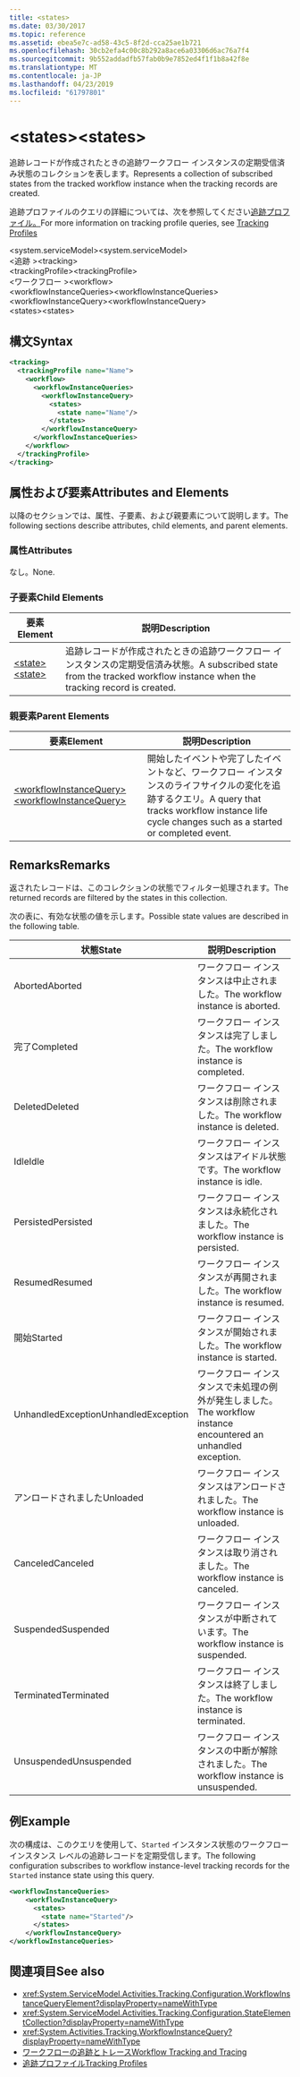```yaml
---
title: <states>
ms.date: 03/30/2017
ms.topic: reference
ms.assetid: ebea5e7c-ad58-43c5-8f2d-cca25ae1b721
ms.openlocfilehash: 30cb2efa4c00c8b292a8ace6a03306d6ac76a7f4
ms.sourcegitcommit: 9b552addadfb57fab0b9e7852ed4f1f1b8a42f8e
ms.translationtype: MT
ms.contentlocale: ja-JP
ms.lasthandoff: 04/23/2019
ms.locfileid: "61797801"
---
```

# <a name="states"></a><span data-ttu-id="76db3-101">\<states></span><span class="sxs-lookup"><span data-stu-id="76db3-101">\<states></span></span>
<span data-ttu-id="76db3-102">追跡レコードが作成されたときの追跡ワークフロー インスタンスの定期受信済み状態のコレクションを表します。</span><span class="sxs-lookup"><span data-stu-id="76db3-102">Represents a collection of subscribed states from the tracked workflow instance when the tracking records are created.</span></span>  
  
 <span data-ttu-id="76db3-103">追跡プロファイルのクエリの詳細については、次を参照してください[追跡プロファイル。](../../../../../docs/framework/windows-workflow-foundation/tracking-profiles.md)</span><span class="sxs-lookup"><span data-stu-id="76db3-103">For more information on tracking profile queries, see [Tracking Profiles](../../../../../docs/framework/windows-workflow-foundation/tracking-profiles.md)</span></span>  
  
<span data-ttu-id="76db3-104">\<system.serviceModel></span><span class="sxs-lookup"><span data-stu-id="76db3-104">\<system.serviceModel></span></span>  
<span data-ttu-id="76db3-105">\<追跡 ></span><span class="sxs-lookup"><span data-stu-id="76db3-105">\<tracking></span></span>  
<span data-ttu-id="76db3-106">\<trackingProfile></span><span class="sxs-lookup"><span data-stu-id="76db3-106">\<trackingProfile></span></span>  
<span data-ttu-id="76db3-107">\<ワークフロー ></span><span class="sxs-lookup"><span data-stu-id="76db3-107">\<workflow></span></span>  
<span data-ttu-id="76db3-108">\<workflowInstanceQueries></span><span class="sxs-lookup"><span data-stu-id="76db3-108">\<workflowInstanceQueries></span></span>  
<span data-ttu-id="76db3-109">\<workflowInstanceQuery></span><span class="sxs-lookup"><span data-stu-id="76db3-109">\<workflowInstanceQuery></span></span>  
<span data-ttu-id="76db3-110">\<states></span><span class="sxs-lookup"><span data-stu-id="76db3-110">\<states></span></span>  
  
## <a name="syntax"></a><span data-ttu-id="76db3-111">構文</span><span class="sxs-lookup"><span data-stu-id="76db3-111">Syntax</span></span>  
  
```xml  
<tracking>
  <trackingProfile name="Name">
    <workflow>
      <workflowInstanceQueries>
        <workflowInstanceQuery>
          <states>
            <state name="Name"/>
          </states>
        </workflowInstanceQuery>
      </workflowInstanceQueries>
    </workflow>
  </trackingProfile>
</tracking>  
```  
  
## <a name="attributes-and-elements"></a><span data-ttu-id="76db3-112">属性および要素</span><span class="sxs-lookup"><span data-stu-id="76db3-112">Attributes and Elements</span></span>  
 <span data-ttu-id="76db3-113">以降のセクションでは、属性、子要素、および親要素について説明します。</span><span class="sxs-lookup"><span data-stu-id="76db3-113">The following sections describe attributes, child elements, and parent elements.</span></span>  
  
### <a name="attributes"></a><span data-ttu-id="76db3-114">属性</span><span class="sxs-lookup"><span data-stu-id="76db3-114">Attributes</span></span>  
 <span data-ttu-id="76db3-115">なし。</span><span class="sxs-lookup"><span data-stu-id="76db3-115">None.</span></span>  
  
### <a name="child-elements"></a><span data-ttu-id="76db3-116">子要素</span><span class="sxs-lookup"><span data-stu-id="76db3-116">Child Elements</span></span>  
  
|<span data-ttu-id="76db3-117">要素</span><span class="sxs-lookup"><span data-stu-id="76db3-117">Element</span></span>|<span data-ttu-id="76db3-118">説明</span><span class="sxs-lookup"><span data-stu-id="76db3-118">Description</span></span>|  
|-------------|-----------------|  
|[<span data-ttu-id="76db3-119">\<state></span><span class="sxs-lookup"><span data-stu-id="76db3-119">\<state></span></span>](../../../../../docs/framework/configure-apps/file-schema/windows-workflow-foundation/states.md)|<span data-ttu-id="76db3-120">追跡レコードが作成されたときの追跡ワークフロー インスタンスの定期受信済み状態。</span><span class="sxs-lookup"><span data-stu-id="76db3-120">A subscribed state from the tracked workflow instance when the tracking record is created.</span></span>|  
  
### <a name="parent-elements"></a><span data-ttu-id="76db3-121">親要素</span><span class="sxs-lookup"><span data-stu-id="76db3-121">Parent Elements</span></span>  
  
|<span data-ttu-id="76db3-122">要素</span><span class="sxs-lookup"><span data-stu-id="76db3-122">Element</span></span>|<span data-ttu-id="76db3-123">説明</span><span class="sxs-lookup"><span data-stu-id="76db3-123">Description</span></span>|  
|-------------|-----------------|  
|[<span data-ttu-id="76db3-124">\<workflowInstanceQuery></span><span class="sxs-lookup"><span data-stu-id="76db3-124">\<workflowInstanceQuery></span></span>](../../../../../docs/framework/configure-apps/file-schema/windows-workflow-foundation/workflowinstancequery.md)|<span data-ttu-id="76db3-125">開始したイベントや完了したイベントなど、ワークフロー インスタンスのライフサイクルの変化を追跡するクエリ。</span><span class="sxs-lookup"><span data-stu-id="76db3-125">A query that tracks workflow instance life cycle changes such as a started or completed event.</span></span>|  
  
## <a name="remarks"></a><span data-ttu-id="76db3-126">Remarks</span><span class="sxs-lookup"><span data-stu-id="76db3-126">Remarks</span></span>  
 <span data-ttu-id="76db3-127">返されたレコードは、このコレクションの状態でフィルター処理されます。</span><span class="sxs-lookup"><span data-stu-id="76db3-127">The returned records are filtered by the states in this collection.</span></span>  
  
 <span data-ttu-id="76db3-128">次の表に、有効な状態の値を示します。</span><span class="sxs-lookup"><span data-stu-id="76db3-128">Possible state values are described in the following table.</span></span>  
  
|<span data-ttu-id="76db3-129">状態</span><span class="sxs-lookup"><span data-stu-id="76db3-129">State</span></span>|<span data-ttu-id="76db3-130">説明</span><span class="sxs-lookup"><span data-stu-id="76db3-130">Description</span></span>|  
|-----------|-----------------|  
|<span data-ttu-id="76db3-131">Aborted</span><span class="sxs-lookup"><span data-stu-id="76db3-131">Aborted</span></span>|<span data-ttu-id="76db3-132">ワークフロー インスタンスは中止されました。</span><span class="sxs-lookup"><span data-stu-id="76db3-132">The workflow instance is aborted.</span></span>|  
|<span data-ttu-id="76db3-133">完了</span><span class="sxs-lookup"><span data-stu-id="76db3-133">Completed</span></span>|<span data-ttu-id="76db3-134">ワークフロー インスタンスは完了しました。</span><span class="sxs-lookup"><span data-stu-id="76db3-134">The workflow instance is completed.</span></span>|  
|<span data-ttu-id="76db3-135">Deleted</span><span class="sxs-lookup"><span data-stu-id="76db3-135">Deleted</span></span>|<span data-ttu-id="76db3-136">ワークフロー インスタンスは削除されました。</span><span class="sxs-lookup"><span data-stu-id="76db3-136">The workflow instance is deleted.</span></span>|  
|<span data-ttu-id="76db3-137">Idle</span><span class="sxs-lookup"><span data-stu-id="76db3-137">Idle</span></span>|<span data-ttu-id="76db3-138">ワークフロー インスタンスはアイドル状態です。</span><span class="sxs-lookup"><span data-stu-id="76db3-138">The workflow instance is idle.</span></span>|  
|<span data-ttu-id="76db3-139">Persisted</span><span class="sxs-lookup"><span data-stu-id="76db3-139">Persisted</span></span>|<span data-ttu-id="76db3-140">ワークフロー インスタンスは永続化されました。</span><span class="sxs-lookup"><span data-stu-id="76db3-140">The workflow instance is persisted.</span></span>|  
|<span data-ttu-id="76db3-141">Resumed</span><span class="sxs-lookup"><span data-stu-id="76db3-141">Resumed</span></span>|<span data-ttu-id="76db3-142">ワークフロー インスタンスが再開されました。</span><span class="sxs-lookup"><span data-stu-id="76db3-142">The workflow instance is resumed.</span></span>|  
|<span data-ttu-id="76db3-143">開始</span><span class="sxs-lookup"><span data-stu-id="76db3-143">Started</span></span>|<span data-ttu-id="76db3-144">ワークフロー インスタンスが開始されました。</span><span class="sxs-lookup"><span data-stu-id="76db3-144">The workflow instance is started.</span></span>|  
|<span data-ttu-id="76db3-145">UnhandledException</span><span class="sxs-lookup"><span data-stu-id="76db3-145">UnhandledException</span></span>|<span data-ttu-id="76db3-146">ワークフロー インスタンスで未処理の例外が発生しました。</span><span class="sxs-lookup"><span data-stu-id="76db3-146">The workflow instance encountered an unhandled exception.</span></span>|  
|<span data-ttu-id="76db3-147">アンロードされました</span><span class="sxs-lookup"><span data-stu-id="76db3-147">Unloaded</span></span>|<span data-ttu-id="76db3-148">ワークフロー インスタンスはアンロードされました。</span><span class="sxs-lookup"><span data-stu-id="76db3-148">The workflow instance is unloaded.</span></span>|  
|<span data-ttu-id="76db3-149">Canceled</span><span class="sxs-lookup"><span data-stu-id="76db3-149">Canceled</span></span>|<span data-ttu-id="76db3-150">ワークフロー インスタンスは取り消されました。</span><span class="sxs-lookup"><span data-stu-id="76db3-150">The workflow instance is canceled.</span></span>|  
|<span data-ttu-id="76db3-151">Suspended</span><span class="sxs-lookup"><span data-stu-id="76db3-151">Suspended</span></span>|<span data-ttu-id="76db3-152">ワークフロー インスタンスが中断されています。</span><span class="sxs-lookup"><span data-stu-id="76db3-152">The workflow instance is suspended.</span></span>|  
|<span data-ttu-id="76db3-153">Terminated</span><span class="sxs-lookup"><span data-stu-id="76db3-153">Terminated</span></span>|<span data-ttu-id="76db3-154">ワークフロー インスタンスは終了しました。</span><span class="sxs-lookup"><span data-stu-id="76db3-154">The workflow instance is terminated.</span></span>|  
|<span data-ttu-id="76db3-155">Unsuspended</span><span class="sxs-lookup"><span data-stu-id="76db3-155">Unsuspended</span></span>|<span data-ttu-id="76db3-156">ワークフロー インスタンスの中断が解除されました。</span><span class="sxs-lookup"><span data-stu-id="76db3-156">The workflow instance is unsuspended.</span></span>|  
  
## <a name="example"></a><span data-ttu-id="76db3-157">例</span><span class="sxs-lookup"><span data-stu-id="76db3-157">Example</span></span>  
 <span data-ttu-id="76db3-158">次の構成は、このクエリを使用して、`Started` インスタンス状態のワークフロー インスタンス レベルの追跡レコードを定期受信します。</span><span class="sxs-lookup"><span data-stu-id="76db3-158">The following configuration subscribes to workflow instance-level tracking records for the `Started` instance state using this query.</span></span>  
  
```xml  
<workflowInstanceQueries>  
    <workflowInstanceQuery>  
      <states>  
        <state name="Started"/>  
      </states>  
    </workflowInstanceQuery>  
</workflowInstanceQueries>  
```  
  
## <a name="see-also"></a><span data-ttu-id="76db3-159">関連項目</span><span class="sxs-lookup"><span data-stu-id="76db3-159">See also</span></span>

- <xref:System.ServiceModel.Activities.Tracking.Configuration.WorkflowInstanceQueryElement?displayProperty=nameWithType>
- <xref:System.ServiceModel.Activities.Tracking.Configuration.StateElementCollection?displayProperty=nameWithType>
- <xref:System.Activities.Tracking.WorkflowInstanceQuery?displayProperty=nameWithType>
- [<span data-ttu-id="76db3-160">ワークフローの追跡とトレース</span><span class="sxs-lookup"><span data-stu-id="76db3-160">Workflow Tracking and Tracing</span></span>](../../../../../docs/framework/windows-workflow-foundation/workflow-tracking-and-tracing.md)
- [<span data-ttu-id="76db3-161">追跡プロファイル</span><span class="sxs-lookup"><span data-stu-id="76db3-161">Tracking Profiles</span></span>](../../../../../docs/framework/windows-workflow-foundation/tracking-profiles.md)
